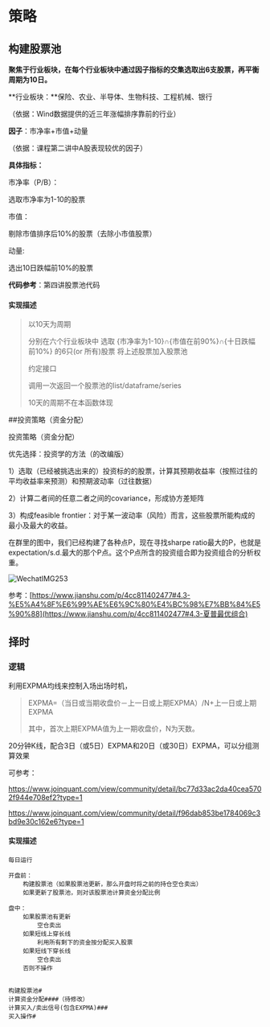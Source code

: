 # 策略

## 构建股票池

**聚焦于行业板块，在每个行业板块中通过因子指标的交集选取出6支股票，再平衡周期为10日。**

**行业板块：**保险、农业、半导体、生物科技、工程机械、银行

（依据：Wind数据提供的近三年涨幅排序靠前的行业）

**因子**：市净率+市值+动量

（依据：课程第二讲中A股表现较优的因子）

**具体指标：**

市净率（P/B）：

选取市净率为1-10的股票

市值：

剔除市值排序后10%的股票（去除小市值股票）

动量:

选出10日跌幅前10%的股票

**代码参考**：第四讲股票池代码



#### 实现描述

> 以10天为周期
>
> 分别在六个行业板块中
> 	选取 {市净率为1-10}∩{市值在前90%}∩{十日跌幅前10%} 的6只(or 所有)股票
> 	将上述股票加入股票池
>
>  
>
> 约定接口
>
> 调用一次返回一个股票池的list/dataframe/series
>
> 10天的周期不在本函数体现



##投资策略（资金分配）

投资策略（资金分配）

优先选择：投资学的方法（的改编版）

1）选取（已经被挑选出来的）投资标的的股票，计算其预期收益率（按照过往的平均收益率来预测）和预期波动率（过往数据）

2）计算二者间的任意二者之间的covariance，形成协方差矩阵

3）构成feasible frontier：对于某一波动率（风险）而言，这些股票所能构成的最小及最大的收益。

在群里的图中，我们已经构建了各种点P，现在寻找sharpe ratio最大的P，也就是expectation/s.d.最大的那个P点。这个P点所含的投资组合即为投资组合的分析权重。

![WechatIMG253](./img/WechatIMG253.jpeg)

参考：[https://www.jianshu.com/p/4cc811402477#4.3-%E5%A4%8F%E6%99%AE%E6%9C%80%E4%BC%98%E7%BB%84%E5%90%88](https://www.jianshu.com/p/4cc811402477#4.3-夏普最优组合)





## 择时

### 逻辑

利用EXPMA均线来控制入场出场时机，

>EXPMA=（当日或当期收盘价－上一日或上期EXPMA）/N+上一日或上期EXPMA
>
>其中，首次上期EXPMA值为上一期收盘价，N为天数。

20分钟K线，配合3日（或5日）EXPMA和20日（或30日）EXPMA，可以分组测算效果



可参考：

https://www.joinquant.com/view/community/detail/bc77d33ac2da40cea5702f944e708ef2?type=1

https://www.joinquant.com/view/community/detail/f96dab853be1784069c3bd9e30c162e6?type=1

#### 实现描述















```
每日运行

开盘前：
	构建股票池（如果股票池更新，那么开盘时将之前的持仓空仓卖出）
	如果更新了股票池，则对该股票池计算资金分配比例
	
盘中：
	如果股票池有更新
		空仓卖出
	如果短线上穿长线
		利用所有剩下的资金按分配买入股票
	如果短线下穿长线
		空仓卖出
	否则不操作
	
	
构建股票池#
计算资金分配####（待修改）
计算买入/卖出信号(包含EXPMA)###
买入操作#
```



